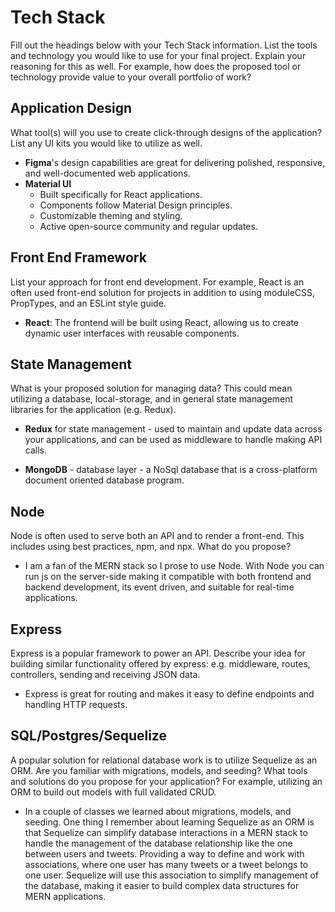 # Tech Stack

Fill out the headings below with your Tech Stack information. List the tools and technology you would like to use for your final project. Explain your reasoning for this as well. For example, how does the proposed tool or technology provide value to your overall portfolio of work? 


## Application Design

What tool(s) will you use to create click-through designs of the application? List any UI kits you would like to utilize as well. 

- **Figma**'s design capabilities are great for delivering polished, responsive, and well-documented web applications. 
- **Material UI** 
    - Built specifically for React applications.
    - Components follow Material Design principles.
    - Customizable theming and styling.
    - Active open-source community and regular updates.



## Front End Framework

List your approach for front end development. For example, React is an often used front-end solution for projects in addition to using moduleCSS, PropTypes, and an ESLint style guide.   

- **React**: The frontend will be built using React, allowing us to create dynamic user interfaces with reusable components.

## State Management

What is your proposed solution for managing data? This could mean utilizing a database, local-storage, and in general state management libraries for the application (e.g. Redux).    

- **Redux** for state management - used to maintain and update data across your applications, and can be used as middleware to handle making API calls. 

- **MongoDB** - database layer - a NoSql database that is a cross-platform document oriented database program.

## Node

Node is often used to serve both an API and to render a front-end. This includes using best practices, npm, and npx. What do you propose? 

- I am a fan of the MERN stack so I prose to use Node. With Node you can run js on the server-side making it compatible with both frontend and backend development, its event driven, and suitable for real-time applications.

## Express

Express is a popular framework to power an API. Describe your idea for building similar functionality offered by express: e.g. middleware, routes, controllers, sending and receiving JSON data.

- Express is great for routing and makes it easy to define endpoints and handling HTTP requests.

## SQL/Postgres/Sequelize

A popular solution for relational database work is to utilize Sequelize as an ORM. Are you familiar with migrations, models, and seeding? What tools and solutions do you propose for your application? For example, utilizing an ORM to build out models with full validated CRUD.

- In a couple of classes we learned about migrations, models, and seeding. One thing I remember about learning Sequelize as an ORM is that Sequelize can simplify database interactions in a MERN stack to handle the management of the database relationship like the one between users and tweets. Providing a way to define and work with associations, where one user has many tweets or a tweet belongs to one user. Sequelize will use this association to simplify management of the database, making it easier to build complex data structures for MERN applications.